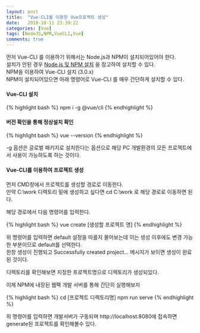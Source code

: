 ```yaml
---
layout: post
title:  "Vue-CLI를 이용한 Vue프로젝트 생성"
date:   2018-10-11 23:39:22
categories: [Vue]
tags: [NodeJS,NPM,VueCLI,Vue]
comments: true
---
```

먼저 Vue-CLI 를 이용하기 위해서는 Node.js과 NPM이 설치되어있어야 한다.  
설치가 안된 경우 [Node.js 및 NPM 설치](/articles/2018-10/install-nodejs-and-npm) 을 참고하여 설치할 수 있다.   
NPM을 이용하여 Vue-CLI 설치 (3.0.x)   
NPM이 설치되어있으면 아래 명령어로 Vue-CLI 를 매우 간단하게 설치할 수 있다.  


#### Vue-CLI 설치
{% highlight bash %}
npm i -g @vue/cli
{% endhighlight %}

#### 버전 확인을 통해 정상설치 확인
{% highlight bash %}
vue --version
{% endhighlight %}

-g 옵션은 글로벌 패키지로 설치한다는 옵션으로 해당 PC 개발환경의 모든 프로젝트에서 사용이 가능하도록 하는 것이다.   

#### Vue-CLI를 이용하여 프로젝트 생성
먼저 CMD창에서 프로젝트를 생성할 경로로 이동한다.  
만약 C:\work 디렉토리 밑에 생성하고 싶다면 cd C:\work 로 해당 경로로 이동하면 된다.  

해당 경로에서 다음 명령어를 입력한다.

{% highlight bash %}
vue create [생성할 프로젝트 명]
{% endhighlight %}

위 명령어를 입력하면 default 설정을 따를지 물어보는데 이는 생성 이후에도 변경 가능한 부분이므로 default를 선택한다.  
한창 생성이 진행되고 Successfully created project... 메시지가 보이면 생성이 완료된 것이다.  

디렉토리를 확인해보면 지정한 프로젝트명으로 디렉토리가 생성되있다.  

이제 NPM에 내장된 웹팩 개발 서버를 통해 간단히 실행해보자  

{% highlight bash %}
cd [프로젝트 디렉토리명]
npm run serve
{% endhighlight %}

위 명령어를 입력하면 개발서버가 구동되며 http://localhost:8080에 접속하면 generate된 프로젝트를 확인해볼수 있다.

